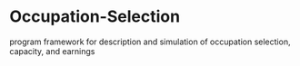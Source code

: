 # Occupation-Selection
program framework for description and simulation of occupation selection, capacity, and earnings
